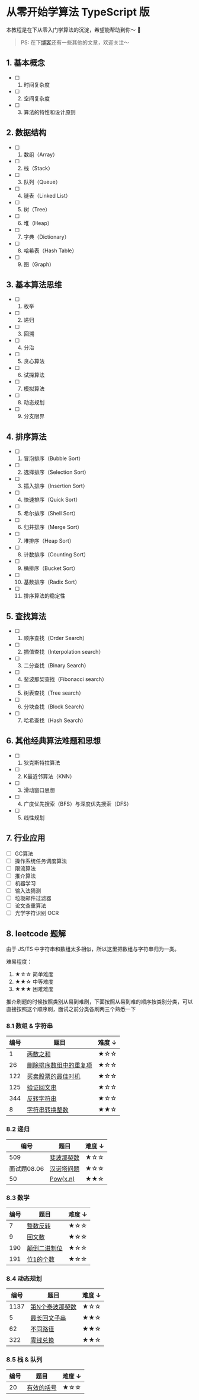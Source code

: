# 从零开始学算法 TypeScript 版

本教程是在下从零入门学算法的沉淀，希望能帮助到你～ 🥳

> PS: 在下[博客](https://github.com/SHERlocked93/blog)还有一些其他的文章，欢迎关注～

## 1. 基本概念

- [ ] 1. 时间复杂度
- [ ] 2. 空间复杂度
- [ ] 3. 算法的特性和设计原则

## 2. 数据结构

- [ ] 1. 数组（Array）
- [ ] 2. 栈（Stack）
- [ ] 3. 队列（Queue）
- [ ] 4. 链表（Linked List）
- [ ] 5. 树（Tree）
- [ ] 6. 堆（Heap）
- [ ] 7. 字典（Dictionary）
- [ ] 8. 哈希表（Hash Table）
- [ ] 9. 图（Graph）


## 3. 基本算法思维

- [ ] 1. 枚举
- [ ] 2. 递归
- [ ] 3. 回溯
- [ ] 4. 分治
- [ ] 5. 贪心算法
- [ ] 6. 试探算法
- [ ] 7. 模拟算法
- [ ] 8. 动态规划
- [ ] 9. 分支限界


## 4. 排序算法

- [ ] 1. 冒泡排序（Bubble Sort）
- [ ] 2. 选择排序（Selection Sort）
- [ ] 3. 插入排序（Insertion Sort）
- [ ] 4. 快速排序（Quick Sort）
- [ ] 5. 希尔排序（Shell Sort）
- [ ] 6. 归并排序（Merge Sort）
- [ ] 7. 堆排序（Heap Sort）
- [ ] 8. 计数排序（Counting Sort）
- [ ] 9. 桶排序（Bucket Sort）
- [ ] 10. 基数排序（Radix Sort）
- [ ] 11. 排序算法的稳定性


## 5. 查找算法

- [ ] 1. 顺序查找（Order Search）
- [ ] 2. 插值查找（Interpolation search）
- [ ] 3. 二分查找（Binary Search）
- [ ] 4. 斐波那契查找（Fibonacci search）
- [ ] 5. 树表查找（Tree search）
- [ ] 6. 分块查找（Block Search）
- [ ] 7. 哈希查找（Hash Search）

## 6. 其他经典算法难题和思想

- [ ] 1. 狄克斯特拉算法
- [ ] 2. K最近邻算法（KNN）
- [ ] 3. 滑动窗口思想
- [ ] 4. 广度优先搜索（BFS）与深度优先搜索（DFS）
- [ ] 5. 线性规划

## 7. 行业应用

- [ ] GC算法
- [ ] 操作系统任务调度算法
- [ ] 限流算法
- [ ] 推介算法
- [ ] 机器学习
- [ ] 输入法猜测
- [ ] 垃圾邮件过滤器
- [ ] 论文查重算法
- [ ] 光学字符识别 OCR

## 8. leetcode 题解
由于 JS/TS 中字符串和数组太多相似，所以这里把数组与字符串归为一类。

难易程度：

1. ★☆☆ 简单难度
2. ★★☆ 中等难度
3. ★★★ 困难难度

推介刷题的时候按照类别从易到难刷，下面按照从易到难的顺序按类别分类，可以直接按照这个顺序刷，面试之前分类各刷两三个熟悉一下

### 8.1 数组 & 字符串

| 编号 | 题目                                                         | 难度 ↓ |
| ---- | ------------------------------------------------------------ | ------ |
| 1    | [两数之和](https://github.com/SHERlocked93/ts-datastructures-algorithms/blob/master/08_leetcode题解/0001_两数之和.ts) | ★☆☆    |
| 26   | [删除排序数组中的重复项](https://github.com/SHERlocked93/ts-datastructures-algorithms/blob/master/08_leetcode题解/0026_删除排序数组中的重复项.ts) | ★☆☆    |
| 122  | [买卖股票的最佳时机](https://github.com/SHERlocked93/ts-datastructures-algorithms/blob/master/08_leetcode题解/0122_买卖股票的最佳时机.ts) | ★☆☆    |
| 125  | [验证回文串](https://github.com/SHERlocked93/ts-datastructures-algorithms/blob/master/08_leetcode题解/0125_验证回文串.ts) | ★☆☆    |
| 344  | [反转字符串](https://github.com/SHERlocked93/ts-datastructures-algorithms/blob/master/08_leetcode题解/0344_反转字符串.ts) | ★☆☆    |
| 8    | [字符串转换整数](https://github.com/SHERlocked93/ts-datastructures-algorithms/blob/master/08_leetcode题解/0008_字符串转换整数.ts) | ★★☆    |

### 8.2 递归

| 编号        | 题目                                                         | 难度 ↓ |
| ----------- | ------------------------------------------------------------ | ------ |
| 509         | [斐波那契数](https://github.com/SHERlocked93/ts-datastructures-algorithms/blob/master/08_leetcode题解/0509_斐波那契数.ts) | ★☆☆    |
| 面试题08.06 | [汉诺塔问题](https://github.com/SHERlocked93/ts-datastructures-algorithms/blob/master/08_leetcode题解/面试题08.06_汉诺塔问题.ts) | ★☆☆    |
| 50          | [Pow(x,n)](https://github.com/SHERlocked93/ts-datastructures-algorithms/blob/master/08_leetcode题解/0050_Pow(x,n).ts) | ★★☆    |

### 8.3 数学

| 编号 | 题目                                                         | 难度 ↓ |
| ---- | ------------------------------------------------------------ | ------ |
| 7    | [整数反转](https://github.com/SHERlocked93/ts-datastructures-algorithms/blob/master/08_leetcode题解/0007_整数反转.ts) | ★☆☆    |
| 9    | [回文数](https://github.com/SHERlocked93/ts-datastructures-algorithms/blob/master/08_leetcode题解/0009_回文数.ts) | ★☆☆    |
| 190  | [颠倒二进制位](https://github.com/SHERlocked93/ts-datastructures-algorithms/blob/master/08_leetcode题解/0190_颠倒二进制位.ts) | ★☆☆    |
| 191  | [位1的个数](https://github.com/SHERlocked93/ts-datastructures-algorithms/blob/master/08_leetcode题解/0191_位1的个数.ts) | ★☆☆    |

### 8.4 动态规划

| 编号 | 题目                                                         | 难度 ↓ |
| ---- | ------------------------------------------------------------ | ------ |
| 1137 | [第N个泰波那契数](https://github.com/SHERlocked93/ts-datastructures-algorithms/blob/master/08_leetcode题解/1137_第N个泰波那契数.ts) | ★☆☆    |
| 5    | [最长回文子串](https://github.com/SHERlocked93/ts-datastructures-algorithms/blob/master/08_leetcode题解/0005_最长回文子串.ts) | ★★☆    |
| 62   | [不同路径](https://github.com/SHERlocked93/ts-datastructures-algorithms/blob/master/08_leetcode题解/0062_不同路径.ts) | ★★☆    |
| 322  | [零钱兑换](https://github.com/SHERlocked93/ts-datastructures-algorithms/blob/master/08_leetcode题解/0322_零钱兑换.ts) | ★★☆    |

### 8.5 栈 & 队列

| 编号 | 题目                                                         | 难度 ↓ |
| ---- | ------------------------------------------------------------ | ------ |
| 20   | [有效的括号](https://github.com/SHERlocked93/ts-datastructures-algorithms/blob/master/08_leetcode题解/0020_有效的括号.ts) | ★☆☆    |

